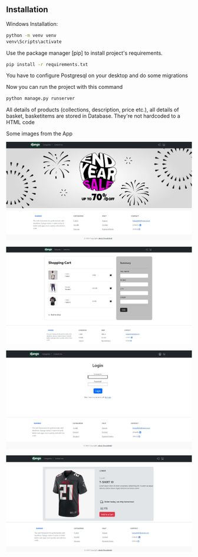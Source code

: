 ## Installation

Windows Installation:

```bash
python -m venv venv
venv\Scripts\activate
```

Use the package manager [pip] to install project's requirements.

```bash
pip install -r requirements.txt
```
You have to configure Postgresql on your desktop and do some migrations

Now you can run the project with this command

```bash
python manage.py runserver
```

All details of products (collections, description, price etc.), all details of basket, basketitems are stored in Database. They're not hardcoded to a HTML code

Some images from the App

![plot](./img/starter.jpg)

![plot](./img/basket_img.jpg)

![plot](./img/log_page.jpg)

![plot](./img/productimg.jpg)

